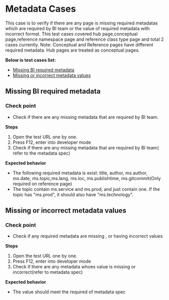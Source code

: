 # Metadata Cases
This case is to verify if there are any page is missing required metadatas which are required by BI team or the value of required metadata with incorrect format.
This test cases covered hub page,conceptual page,reference namespace page and reference class type page and total 2 cases currently.
Note: Conceptual and Reference pages have different required metadata. Hub pages are treated as conceptual pages.

**Below is test cases list:**
* [Missing BI required metadata](#missing-bi-required-metadata)
* [Missing or incorrect metadata values](#missing-or-Incorrect-metadata-values)

## <a id='missing-bi-required-metadata'></a>Missing BI required metadata
### Check point
* Check if there are any missing metadata that are required by BI team.

**Steps**
1. Open the test URL one by one.
2. Press F12, enter into developer mode
3. Check if there are any missing metadata that are required by BI team( refer to the metadata spec)

**Expected behavior**
* The following required metadata is exist: title, author, ms.author, ms.date, ms.topic,ms.lang, ms.loc, ms.publishtime, ms.gitcommit(Only required on reference page) 
* The topic contain ms.service and ms.prod, and just contain one. If the topic has "ms.prod", it should also have "ms.technology".

## <a id='missing-or-Incorrect-metadata-values'></a>Missing or incorrect metadata values
### Check point
* Check if any required metadata are missing , or having incorrect values

**Steps**
1. Open the test URL one by one.
2. Press F12, enter into developer mode
3. Check if there are any metadata whoes value is missing or incorrect(refer to metadata spec)

**Expected behavior**
* The value should meet the required of metadata spec